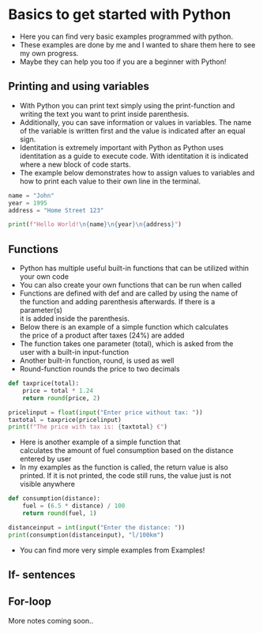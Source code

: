 # Basics to get started with Python

- Here you can find very basic examples programmed with python.
- These examples are done by me and I wanted to share them here to see my own 
progress.
- Maybe they can help you too if you are a beginner with Python!

## Printing and using variables

- With Python you can print text simply using the print-function and writing
the text you want to print inside parenthesis. 
- Additionally, you can save information or values in variables. The name of the
variable is written first and the value is indicated after an equal sign.
- Identitation is extremely important with Python as Python uses identitation
as a guide to execute code. With identitation it is indicated where a new block
of code starts.
- The example below demonstrates how to assign values to variables and how to print
each value to their own line in the terminal. 

```python
name = "John"
year = 1995
address = "Home Street 123"

print(f"Hello World!\n{name}\n{year}\n{address}")
```


## Functions

- Python has multiple useful built-in functions that can be utilized within <br>
your own code 
- You can also create your own functions that can be run when called
- Functions are defined with def and are called by using the name of <br>
the function and adding parenthesis afterwards. If there is a parameter(s) <br>
it is added inside the parenthesis.
- Below there is an example of a simple function which calculates <br>
the price of a product after taxes (24%) are added
- The function takes one parameter (total), which is asked from the <br>
user with a built-in input-function
- Another built-in function, round, is used as well
- Round-function rounds the price to two decimals

```python
def taxprice(total):
    price = total * 1.24
    return round(price, 2)

pricelinput = float(input("Enter price without tax: "))
taxtotal = taxprice(pricelinput)
print(f"The price with tax is: {taxtotal} €")
```

- Here is another example of a simple function that <br>
calculates the amount of fuel consumption based on the distance <br>
entered by user
- In my examples as the function is called, the return value is also <br>
printed. If it is not printed, the code still runs, the value just is not <br>
visible anywhere


```python
def consumption(distance):
    fuel = (6.5 * distance) / 100
    return round(fuel, 1)

distanceinput = int(input("Enter the distance: "))
print(consumption(distanceinput), "l/100km")
```

- You can find more very simple examples from Examples!

## If- sentences
## For-loop

More notes coming soon..